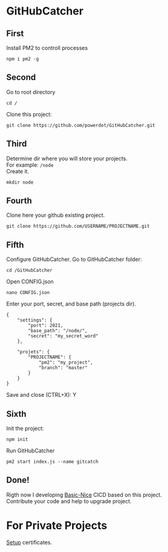 # GitHubCatcher



## First
Install PM2 to controll processes
```
npm i pm2 -g
```

## Second
Go to root directory
```
cd /
```
Clone this project:
```
git clone https://github.com/powerdot/GitHubCatcher.git
```

## Third
Determine dir where you will store your projects.  
For example: `/node`  
Create it.
```
mkdir node
```

## Fourth
Clone here your github existing project.  
```
git clone https://github.com/USERNAME/PROJECTNAME.git
```

## Fifth
Configure GitHubCatcher.
Go to GitHubCatcher folder:
```
cd /GitHubCatcher
```
Open CONFIG.json
```
nano CONFIG.json
```
Enter your port, secret, and base path (projects dir).
```
{
    "settings": {
        "port": 2021,
        "base_path": "/node/",
        "secret": "my_secret_word"
    },

    "projets": {
        "PROJECTNAME": {
            "pm2": "my_project",
            "branch": "master"
        }
    }
}
```
Save and close (CTRL+X): Y

## Sixth
Init the project:
```
npm init
```
Run GitHubCatcher
```
pm2 start index.js --name gitcatch
```

## Done!

Rigth now I developing [Basic-Nice](https://github.com/powerdot/Basic-Nice-CICD) CICD based on this project.  
Contribute your code and help to upgrade project.

# For Private Projects

[Setup](https://docs.github.com/en/github/authenticating-to-github/connecting-to-github-with-ssh) certificates.
